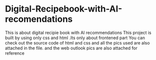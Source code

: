 # Digital-Recipebook-with-AI-recomendations
This is about digital recipie book with AI recommendations This project is built by using only css and html .Its only about frontened part You can check out the source code of html and css and all the pics used are also attached in the file. and the web outlook pics are also attached for reference
